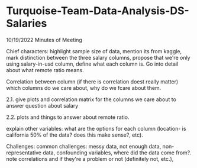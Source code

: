 # Turquoise-Team-Data-Analysis-DS-Salaries
10/19/2022 Minutes of Meeting

Chief characters: highlight sample size of data, mention its from kaggle, mark distinction between the three salary columns, propose that we're only using salary-in-usd column, define what each column is. Go into detail about what remote ratio means.

Correlation between column (if there is correlation doest really matter) which columns do we care about, why do we fcare about them.

2.1. give plots and correlation matrix for the columns we care about to answer question about salary

2.2. plots and things to answer about remote ratio.

explain other variables: what are the options for each column (location- is california 50% of the data? does this make sense?, etc).

Challenges: common challenges: messy data, not enough data, non-representative data, confounding variables, where did the data come from?. note correlations and if they're a problem or not (definitely not, etc.),
